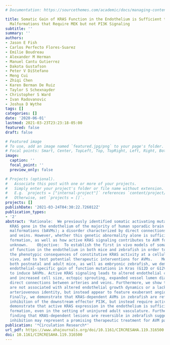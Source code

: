 ```yaml
---
# Documentation: https://sourcethemes.com/academic/docs/managing-content/

title: Somatic Gain of KRAS Function in the Endothelium is Sufficient to Cause Vascular
  Malformations that Require MEK but not PI3K Signaling
subtitle: ''
summary: ''
authors:
- Jason E Fish
- Carlos Perfecto Flores-Suarez
- Emilie Boudreau
- Alexander M Herman
- Manuel Cantu Gutierrez
- Dakota Gustafson
- Peter V DiStefano
- Meng Cui
- Zhiqi Chen
- Karen Berman De Ruiz
- Taylor S Schexnayder
- Christopher S Ward
- Ivan Radovanovic
- Joshua D Wythe
tags: []
categories: []
date: '2020-06-01'
lastmod: 2021-03-23T23:23:18-05:00
featured: false
draft: false

# Featured image
# To use, add an image named `featured.jpg/png` to your page's folder.
# Focal points: Smart, Center, TopLeft, Top, TopRight, Left, Right, BottomLeft, Bottom, BottomRight.
image:
  caption: ''
  focal_point: ''
  preview_only: false

# Projects (optional).
#   Associate this post with one or more of your projects.
#   Simply enter your project's folder or file name without extension.
#   E.g. `projects = ["internal-project"]` references `content/project/deep-learning/index.md`.
#   Otherwise, set `projects = []`.
projects: []
publishDate: '2021-03-24T04:30:22.726012Z'
publication_types:
- '2'
abstract: 'Rationale:  We previously identified somatic activating mutations in the
  KRAS gene in the endothelium of the majority of human sporadic brain arteriovenous
  malformations (bAVMs); a disorder characterized by direct connections between arteries
  and veins. However, whether this genetic abnormality alone is sufficient for lesion
  formation, as well as how active KRAS signaling contributes to AVM formation, remains
  unknown.    Objective:  To establish the first in vivo models of somatic KRAS gain
  of function in the endothelium in both mice and zebrafish in order to directly observe
  the phenotypic consequences of constitutive KRAS activity at a cellular level in
  vivo, and to test potential therapeutic interventions for AVMs.    Methods and Results:  Using
  both postnatal and adult mice, as well as embryonic zebrafish, we demonstrate that
  endothelial-specific gain of function mutations in Kras (G12D or G12V) are sufficient
  to induce bAVMs. Active KRAS signaling leads to altered endothelial cell morphogenesis
  and increased cell size, ectopic sprouting, expanded vessel lumen diameter, and
  direct connections between arteries and veins. Furthermore, we show that these lesions
  are not associated with altered endothelial growth dynamics or a lack of proper
  arteriovenous identity, but instead appear to feature exuberant angiogenic signaling.
  Finally, we demonstrate that KRAS-dependent AVMs in zebrafish are refractory to
  inhibition of the downstream effector PI3K, but instead require active MEK signaling.    Conclusions:  We
  demonstrate that active KRAS expression in the endothelium is sufficient for bAVM
  formation, even in the setting of uninjured adult vasculature. Furthermore, the
  finding that KRAS-dependent lesions are reversible in zebrafish suggests that MEK
  inhibition may represent a promising therapeutic treatment for AVM patients.'
publication: '*Circulation Research*'
url_pdf: https://www.ahajournals.org/doi/10.1161/CIRCRESAHA.119.316500
doi: 10.1161/CIRCRESAHA.119.316500
---
```

